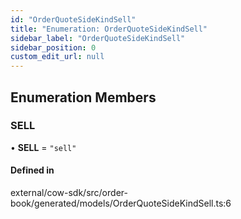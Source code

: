 ```yaml
---
id: "OrderQuoteSideKindSell"
title: "Enumeration: OrderQuoteSideKindSell"
sidebar_label: "OrderQuoteSideKindSell"
sidebar_position: 0
custom_edit_url: null
---
```


## Enumeration Members

### SELL

• **SELL** = ``"sell"``

#### Defined in

external/cow-sdk/src/order-book/generated/models/OrderQuoteSideKindSell.ts:6
